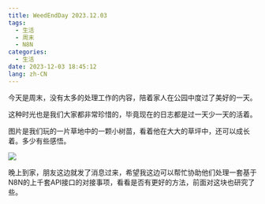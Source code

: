 ```yaml
---
title: WeedEndDay 2023.12.03
tags:
  - 生活
  - 周末
  - N8N
categories:
  - 生活
date: 2023-12-03 18:45:12
lang: zh-CN
---
```

今天是周末，没有太多的处理工作的内容，陪着家人在公园中度过了美好的一天。

这种时光也是我们大家都非常珍惜的，毕竟现在的日志都是过一天少一天的活着。


图片是我们玩的一片草地中的一颗小树苗，看着他在大大的草坪中，还可以成长着。多少有些感悟。

![](/me/images/20231203183907.jpg)


晚上到家，朋友这边就发了消息过来，希望我这边可以帮忙协助他们处理一套基于N8N的上千套API接口的对接事项，看看是否有更好的方法，前面对这块也研究了些。
